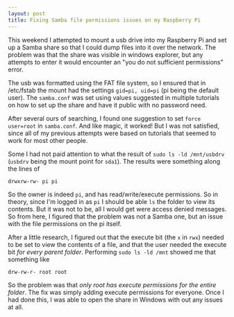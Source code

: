 ```yaml
---
layout: post
title: Fixing Samba file permissions issues on my Raspberry Pi
---
```


This weekend I attempted to mount a usb drive into my Raspberry Pi and set up a Samba share so that I could dump files into it over the network. The problem was that the share was visible in windows explorer, but any attempts to enter it would encounter an "you do not sufficient permissions" error.

<!--end excerpt-->

The usb was formatted using the FAT file system, so I ensured that in /etc/fstab the mount had the settings `gid=pi, uid=pi` (pi being the default user). The `samba.conf` was set using values suggested in multiple tutorials on how to set up the share and have it public with no password need.

After several ours of searching, I found one suggestion to set `force user=root` in `samba.conf`. And like magic, it worked! But I was not satisfied, since all of my previous attempts were based on tutorials that seemed to work for most other people.

Some I had not paid attention to what the result of `sudo ls -ld /mnt/usbdrv` (`usbdrv` being the mount point for `sda1`). The results were something along the lines of

    drwxrw-rw- pi pi

So the owner is indeed `pi`, and has read/write/execute permissions. So in theory, since I'm logged in as `pi` I should be able `ls` the folder to view its contents. But it was not to be, all I would get were access denied messages. So from here, I figured that the problem was not a Samba one, but an issue with the file permissions on the pi itself.

After a little research, I figured out that the execute bit (the `x` in `rwx`) needed to be set to view the contents of a file, and that the user needed the execute bit *for every parent folder*. Performing `sudo ls -ld /mnt` showed me that something like

    drw-rw-r- root root

So the problem was that *only root has execute permissions for the entire folder*. The fix was simply adding execute permissions for everyone. Once I had done this, I was able to open the share in Windows with out any issues at all. 
